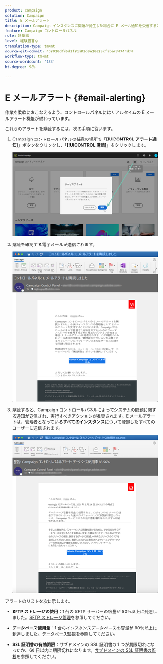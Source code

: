 ```yaml
---
product: campaign
solution: Campaign
title: E メールアラート
description: Campaign インスタンスに問題が発生した場合に E メール通知を受信する方法について説明します
feature: Campaign コントロールパネル
role: 建築家
level: 経験豊富な
translation-type: tm+mt
source-git-commit: 4b8020dfd5d1f81a81d0e20025cfabe734744d34
workflow-type: tm+mt
source-wordcount: '173'
ht-degree: 98%

---
```



# E メールアラート {#email-alerting}

作業を柔軟におこなえるよう、コントロールパネルにはリアルタイムの E メールアラート機能が備わっています。

これらのアラートを購読するには、次の手順に従います。

1. Campaign コントロールパネルの任意の場所で「**[!UICONTROL アラート通知]**」ボタンをクリックし、「**[!UICONTROL 購読]**」をクリックします。

   ![](assets/subscribing.png)

1. 購読を確認する電子メールが送信されます。

   ![](assets/email_subscription.png)

1. 購読すると、Campaign コントロールパネルによってシステムの問題に関する通知が送信され、実行すべきアクションが推奨されます。E メールアラートは、管理者となっている&#x200B;**すべてのインスタンス**&#x200B;について登録したすべてのユーザーに送信されます。

   ![](assets/alert_sample.png)


アラートのリストを次に示します。

* **SFTP ストレージの使用**：1 台の SFTP サーバーの容量が 80％以上に到達しました。[SFTP ストレージ管理](../../sftp/using/sftp-storage-management.md)を参照してください。

* **データベース使用量**：1 台のインスタンスデータベースの容量が 80％以上に到達しました。[データベース監視](../../performance-monitoring/using/database-monitoring.md)を参照してください。

* **SSL 証明書の有効期限**：サブドメインの SSL 証明書の 1 つが期限切れになったか、60 日以内に期限切れになります。[サブドメインの SSL 証明書の監視](../../subdomains-certificates/using/monitoring-ssl-certificates.md)を参照してください。

